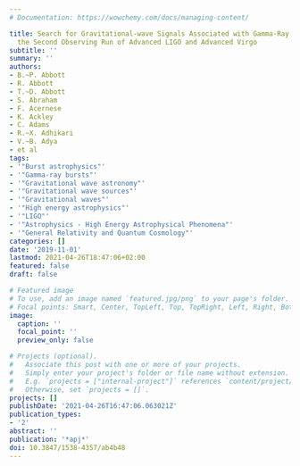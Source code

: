 ```yaml
---
# Documentation: https://wowchemy.com/docs/managing-content/

title: Search for Gravitational-wave Signals Associated with Gamma-Ray Bursts during
  the Second Observing Run of Advanced LIGO and Advanced Virgo
subtitle: ''
summary: ''
authors:
- B.~P. Abbott
- R. Abbott
- T.~D. Abbott
- S. Abraham
- F. Acernese
- K. Ackley
- C. Adams
- R.~X. Adhikari
- V.~B. Adya
- et al
tags:
- '"Burst astrophysics"'
- '"Gamma-ray bursts"'
- '"Gravitational wave astronomy"'
- '"Gravitational wave sources"'
- '"Gravitational waves"'
- '"High energy astrophysics"'
- '"LIGO"'
- '"Astrophysics - High Energy Astrophysical Phenomena"'
- '"General Relativity and Quantum Cosmology"'
categories: []
date: '2019-11-01'
lastmod: 2021-04-26T18:47:06+02:00
featured: false
draft: false

# Featured image
# To use, add an image named `featured.jpg/png` to your page's folder.
# Focal points: Smart, Center, TopLeft, Top, TopRight, Left, Right, BottomLeft, Bottom, BottomRight.
image:
  caption: ''
  focal_point: ''
  preview_only: false

# Projects (optional).
#   Associate this post with one or more of your projects.
#   Simply enter your project's folder or file name without extension.
#   E.g. `projects = ["internal-project"]` references `content/project/deep-learning/index.md`.
#   Otherwise, set `projects = []`.
projects: []
publishDate: '2021-04-26T16:47:06.063021Z'
publication_types:
- '2'
abstract: ''
publication: '*apj*'
doi: 10.3847/1538-4357/ab4b48
---
```

